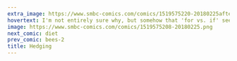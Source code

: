 ```yaml
---
extra_image: https://www.smbc-comics.com/comics/1519575220-20180225after.png
hovertext: I'm not entirely sure why, but somehow that 'for vs. if' seems meaningful to me.
image: https://www.smbc-comics.com/comics/1519575208-20180225.png
next_comic: diet
prev_comic: bees-2
title: Hedging
---
```


